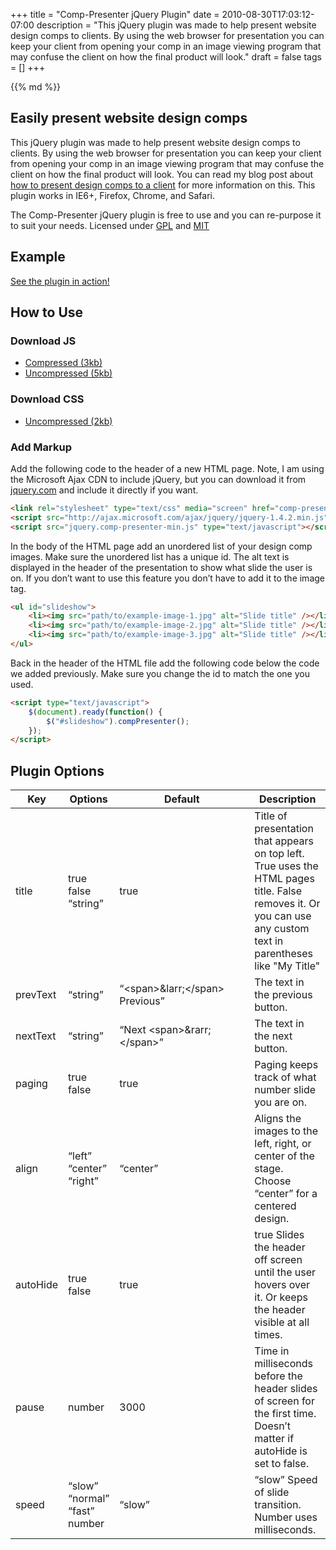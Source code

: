 +++
title = "Comp-Presenter jQuery Plugin"
date = 2010-08-30T17:03:12-07:00
description = "This jQuery plugin was made to help present website design comps to clients. By using the web browser for presentation you can keep your client from opening your comp in an image viewing program that may confuse the client on how the final product will look."
draft = false
tags = []
+++

<div class="article__column markdown">
{{% md %}}

## Easily present website design comps

This jQuery plugin was made to help present website design comps to clients. By using the web browser for presentation you can keep your client from opening your comp in an image viewing program that may confuse the client on how the final product will look. You can read my blog post about [how to present design comps to a client](/articles/how-to-present-website-design-comps-to-a-client/) for more information on this. This plugin works in IE6+, Firefox, Chrome, and Safari.

The Comp-Presenter jQuery plugin is free to use and you can re-purpose it to suit your needs. Licensed under [GPL](http://www.gnu.org/licenses/gpl.html) and [MIT](http://www.opensource.org/licenses/mit-license.php)

## Example

[See the plugin in action!](/files/comp-presenter/index.html)

## How to Use

### Download JS

- [Compressed (3kb)](/files/comp-presenter/js/jquery.comp-presenter-min.js)
- [Uncompressed (5kb)](/files/comp-presenter/js/jquery.comp-presenter-min.js)

### Download CSS

- [Uncompressed (2kb)](/files/comp-presenter/css/comp-presenter.css)

### Add Markup

Add the following code to the header of a new HTML page. Note, I am using the Microsoft Ajax CDN to include jQuery, but you can download it from [jquery.com](http://jquery.com/) and include it directly if you want.

```html
<link rel="stylesheet" type="text/css" media="screen" href="comp-presenter.css" />
<script src="http://ajax.microsoft.com/ajax/jquery/jquery-1.4.2.min.js" type="text/javascript"></script>
<script src="jquery.comp-presenter-min.js" type="text/javascript"></script>
```

In the body of the HTML page add an unordered list of your design comp images. Make sure the unordered list has a unique id. The alt text is displayed in the header of the presentation to show what slide the user is on. If you don’t want to use this feature you don’t have to add it to the image tag.

```html
<ul id="slideshow">
	<li><img src="path/to/example-image-1.jpg" alt="Slide title" /></li>
	<li><img src="path/to/example-image-2.jpg" alt="Slide title" /></li>
	<li><img src="path/to/example-image-3.jpg" alt="Slide title" /></li>
</ul>
```

Back in the header of the HTML file add the following code below the code we added previously. Make sure you change the id to match the one you used.

```html
<script type="text/javascript">
	$(document).ready(function() {
		$("#slideshow").compPresenter();
	});
</script>
```

## Plugin Options

<div class="table-wrapper">
<table class="comp-presenter__table">
  <thead>
    <tr>
      <th>Key</th>
      <th>Options</th>
      <th width="200">Default</th>
      <th>Description</th>
    </tr>
  </thead>
  <tbody>
    <tr>
      <td>title</td>
      <td>true<br>
          false<br>
          “string”</td>
      <td>true</td>
      <td>Title of presentation that appears on top left. True uses the HTML pages  title. False removes it. Or you can use any custom text in parentheses  like "My Title"</td>
    </tr>
    <tr>
      <td>prevText</td>
      <td>“string”</td>
      <td>“&lt;span&gt;&amp;larr;&lt;/span&gt; Previous”</td>
      <td>The text in the previous button.</td>
    </tr>
    <tr>
      <td>nextText</td>
      <td>“string”</td>
      <td>“Next &lt;span&gt;&amp;rarr;&lt;/span&gt;”</td>
      <td>The text in the next button.</td>
    </tr>
    <tr>
      <td>paging</td>
      <td>true<br>
            false</td>
      <td>true</td>
      <td>Paging keeps track of what number slide you are on.</td>
    </tr>
    <tr>
      <td>align</td>
      <td>“left”<br>
      “center”<br>
      “right”</td>
      <td>“center”</td>
      <td>Aligns the images to the left, right, or center of the stage. Choose “center” for a centered design.</td>
    </tr>
    <tr>
      <td>autoHide</td>
      <td>true<br>
      false</td>
      <td>true</td>
      <td>true	Slides the header off screen until the user hovers over it. Or keeps the header visible at all times.</td>
    </tr>
    <tr>
      <td>pause</td>
      <td>number</td>
      <td>3000</td>
      <td>Time in milliseconds before the header slides of screen for the first time. Doesn’t matter if autoHide is set to false.</td>
    </tr>
    <tr>
      <td>speed</td>
      <td>“slow”<br>
      “normal”<br>
      “fast”<br>
      number</td>
      <td>“slow”</td>
      <td>“slow”	Speed of slide transition. Number uses milliseconds.</td>
    </tr>
  </tbody>
  </table>
</div>


</div>

